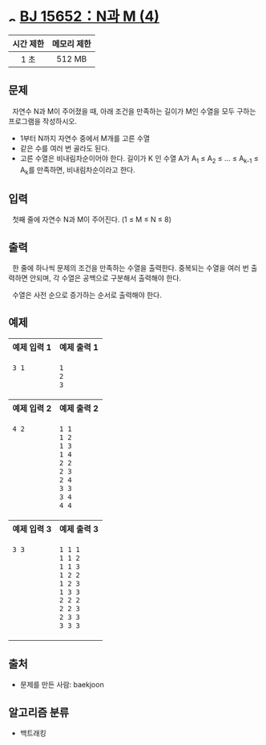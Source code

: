 # <img alt="s3" src="https://d2gd6pc034wcta.cloudfront.net/tier/8.svg" width="16" /> [BJ 15652：N과 M (4)](https://www.acmicpc.net/problem/15652)

<div align=center>

| 시간 제한 | 메모리 제한 |
| :-------: | :---------: |
|   1 초    |   512 MB    |

</div>

## 문제

&nbsp; 자연수 N과 M이 주어졌을 때, 아래 조건을 만족하는 길이가 M인 수열을 모두 구하는 프로그램을 작성하시오.

- 1부터 N까지 자연수 중에서 M개를 고른 수열
- 같은 수를 여러 번 골라도 된다.
- 고른 수열은 비내림차순이어야 한다. 길이가 K 인 수열 A가 A<sub>1</sub>
  ≤ A<sub>2</sub>
  ≤ ... ≤ A<sub>k-1</sub> ≤ A<sub>k</sub>를 만족하면, 비내림차순이라고 한다.

## 입력

&nbsp; 첫째 줄에 자연수 N과 M이 주어진다. (1 ≤ M ≤ N ≤ 8)

## 출력

&nbsp; 한 줄에 하나씩 문제의 조건을 만족하는 수열을 출력한다. 중복되는 수열을 여러 번 출력하면 안되며, 각 수열은 공백으로 구분해서 출력해야 한다.

&nbsp; 수열은 사전 순으로 증가하는 순서로 출력해야 한다.

## 예제

<center>
<table>
<tr>
<th align="center">예제 입력 1</th>
<th align="center">예제 출력 1</th>
</tr>
<tr>
<td valign="top">

```txt
3 1
```

</td>
<td valign="top">

```txt
1
2
3
```

</td>
</tr>
<tr>
<th align="center">예제 입력 2</th>
<th align="center">예제 출력 2</th>
</tr>
<tr>
<td valign="top">

```txt
4 2
```

</td>
<td valign="top">

```txt
1 1
1 2
1 3
1 4
2 2
2 3
2 4
3 3
3 4
4 4
```

</td>
</tr>
<tr>
<th align="center">예제 입력 3</th>
<th align="center">예제 출력 3</th>
</tr>
<tr>
<td valign="top">

```txt
3 3
```

</td>
<td valign="top">

```txt
1 1 1
1 1 2
1 1 3
1 2 2
1 2 3
1 3 3
2 2 2
2 2 3
2 3 3
3 3 3
```

</td>
</tr>
</table>
</center>

## 출처

- 문제를 만든 사람: baekjoon

## 알고리즘 분류

- 백트래킹
